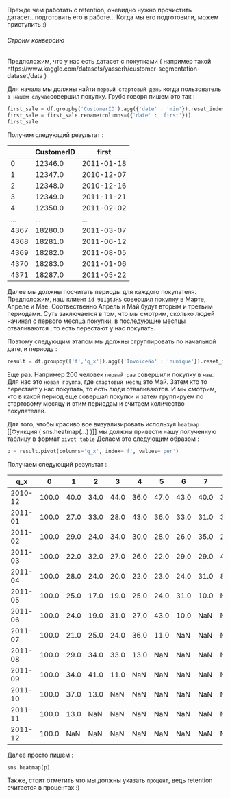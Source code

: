 Прежде чем работать с retention, очевидно нужно прочистить датасет...подготовить его в работе...
Когда мы его подготовили, можем приступить :)
<h6>Строим конверсию</h6>
Предположим, что у нас есть датасет с покупками ( например такой https://www.kaggle.com/datasets/yasserh/customer-segmentation-dataset/data )

Для начала мы должны найти `первый стартовый день` когда пользователь `в нашем случае`совершил покупку. Грубо говоря пишем это так : 

```python
first_sale = df.groupby('CustomerID').agg({'date' : 'min'}).reset_index()
first_sale = first_sale.rename(columns=({'date' : 'first'}))
first_sale
```

Получим следующий результат :

|      | CustomerID | first      |
| ---- | ---------- | ---------- |
| 0    | 12346.0    | 2011-01-18 |
| 1    | 12347.0    | 2010-12-07 |
| 2    | 12348.0    | 2010-12-16 |
| 3    | 12349.0    | 2011-11-21 |
| 4    | 12350.0    | 2011-02-02 |
| ...  | ...        | ...        |
| 4367 | 18280.0    | 2011-03-07 |
| 4368 | 18281.0    | 2011-06-12 |
| 4369 | 18282.0    | 2011-08-05 |
| 4370 | 18283.0    | 2011-01-06 |
| 4371 | 18287.0    | 2011-05-22 |
Далее мы должны посчитать периоды для каждого покупателя. Предположим, наш клиент `id 911gt3RS` совершил покупку в Марте, Апреле и Мае. Соотвественно Апрель и Май будут вторым и третьим периодами. Суть заключается в том, что мы смотрим, сколько людей начиная с первого месяца покупки, в последующие месяцы отваливаются , то есть перестают у нас покупать. 

Поэтому следующим этапом мы должны сгруппировать по начальной дате, и периоду : 

```python 
result = df.groupby(['f','q_x']).agg({'InvoiceNo' : 'nunique'}).reset_index()
```

Еще раз. Например 200 человек `первый раз` совершили покупку в `мае`. Для нас это `новая группа`, где `стартовый месяц` это Май. Затем кто то перестает у нас покупать, то есть люди отваливаются. И мы смотрим, кто в какой период еще совершал покупки и затем группируем по стартовому месяцу и этим периодам и считаем количество покупателей. 

Для того, чтобы красиво все визуализировать используя `heatmap` [[Функция ( sns.heatmap(...) )]]  мы должны привести нашу полученную таблицу в формат `pivot table`
Делаем это следующим образом : 

```python 
p = result.pivot(columns='q_x', index='f', values='per')
```

Получаем следующий результат : 

| q_x     | 0     | 1    | 2    | 3    | 4    | 5    | 6    | 7    | 8    | 9    | 10   | 11   | 12   |
| ------- | ----- | ---- | ---- | ---- | ---- | ---- | ---- | ---- | ---- | ---- | ---- | ---- | ---- |
| 2010-12 | 100.0 | 40.0 | 34.0 | 44.0 | 36.0 | 47.0 | 43.0 | 40.0 | 39.0 | 47.0 | 45.0 | 66.0 | 23.0 |
| 2011-01 | 100.0 | 27.0 | 33.0 | 28.0 | 43.0 | 36.0 | 33.0 | 31.0 | 35.0 | 43.0 | 52.0 | 16.0 | NaN  |
| 2011-02 | 100.0 | 29.0 | 24.0 | 34.0 | 30.0 | 28.0 | 26.0 | 35.0 | 29.0 | 39.0 | 8.0  | NaN  | NaN  |
| 2011-03 | 100.0 | 22.0 | 32.0 | 27.0 | 26.0 | 22.0 | 29.0 | 29.0 | 41.0 | 9.0  | NaN  | NaN  | NaN  |
| 2011-04 | 100.0 | 28.0 | 24.0 | 20.0 | 22.0 | 23.0 | 24.0 | 31.0 | 8.0  | NaN  | NaN  | NaN  | NaN  |
| 2011-05 | 100.0 | 25.0 | 17.0 | 19.0 | 25.0 | 24.0 | 31.0 | 10.0 | NaN  | NaN  | NaN  | NaN  | NaN  |
| 2011-06 | 100.0 | 24.0 | 19.0 | 31.0 | 27.0 | 43.0 | 10.0 | NaN  | NaN  | NaN  | NaN  | NaN  | NaN  |
| 2011-07 | 100.0 | 21.0 | 25.0 | 24.0 | 36.0 | 11.0 | NaN  | NaN  | NaN  | NaN  | NaN  | NaN  | NaN  |
| 2011-08 | 100.0 | 29.0 | 34.0 | 33.0 | 13.0 | NaN  | NaN  | NaN  | NaN  | NaN  | NaN  | NaN  | NaN  |
| 2011-09 | 100.0 | 34.0 | 41.0 | 11.0 | NaN  | NaN  | NaN  | NaN  | NaN  | NaN  | NaN  | NaN  | NaN  |
| 2011-10 | 100.0 | 37.0 | 13.0 | NaN  | NaN  | NaN  | NaN  | NaN  | NaN  | NaN  | NaN  | NaN  | NaN  |
| 2011-11 | 100.0 | 13.0 | NaN  | NaN  | NaN  | NaN  | NaN  | NaN  | NaN  | NaN  | NaN  | NaN  | NaN  |
| 2011-12 | 100.0 | NaN  | NaN  | NaN  | NaN  | NaN  | NaN  | NaN  | NaN  | NaN  | NaN  | NaN  | NaN  |

Далее просто пишем : 

```python 
sns.heatmap(p)
```

Также, стоит отметить что мы должны указать `процент`, ведь retention считается в процентах :)

